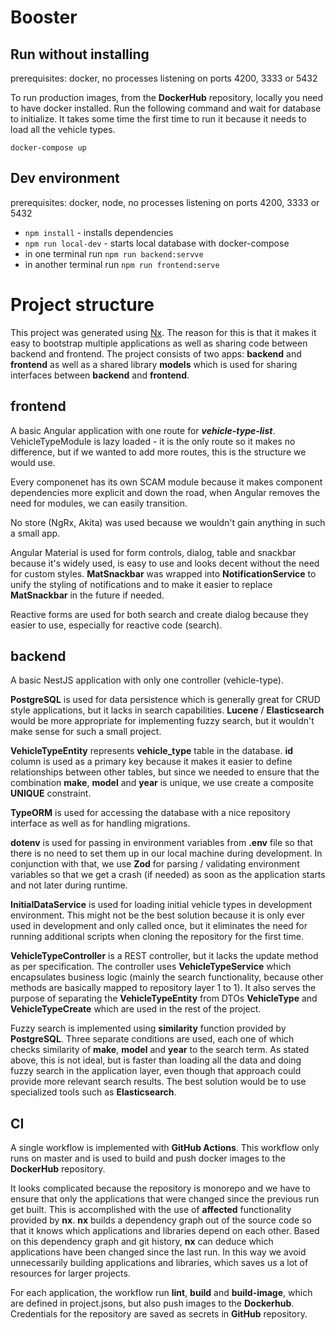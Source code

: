 # Booster

## Run without installing
prerequisites: docker, no processes listening on ports 4200, 3333 or 5432

To run production images, from the __DockerHub__ repository, locally you need to have docker installed. Run the following command and wait for database to initialize. It takes some time the first time to run it because it needs to load all the vehicle types.
```
docker-compose up
```

## Dev environment
prerequisites: docker, node, no processes listening on ports 4200, 3333 or 5432

- ```npm install``` - installs dependencies
- ```npm run local-dev``` - starts local database with docker-compose
- in one terminal run ```npm run backend:servve```
- in another terminal run ```npm run frontend:serve```

# Project structure
This project was generated using [Nx](https://nx.dev). The reason for this is that it makes it easy to bootstrap multiple applications as well as sharing code between backend and frontend. The project consists of two apps: __backend__ and __frontend__ as well as a shared library __models__ which is used for sharing interfaces between __backend__ and __frontend__.

## frontend
A basic Angular application with one route for ___vehicle-type-list___. VehicleTypeModule is lazy loaded - it is the only route so it makes no difference, but if we wanted to add more routes, this is the structure we would use.

Every componenet has its own SCAM module because it makes component dependencies more explicit and down the road, when Angular removes the need for modules, we can easily transition.

No store (NgRx, Akita) was used because we wouldn't gain anything in such a small app.

Angular Material is used for form controls, dialog, table and snackbar because it's widely used, is easy to use and looks decent without the need for custom styles. __MatSnackbar__ was wrapped into __NotificationService__ to unify the styling of notifications and to make it easier to replace __MatSnackbar__ in the future if needed.

Reactive forms are used for both search and create dialog because they easier to use, especially for reactive code (search).

## backend
A basic NestJS application with only one controller (vehicle-type).

__PostgreSQL__ is used for data persistence which is generally great for CRUD style applications, but it lacks in search capabilities. __Lucene__ / __Elasticsearch__ would be more appropriate for implementing fuzzy search, but it wouldn't make sense for such a small project.

__VehicleTypeEntity__ represents __vehicle_type__ table in the database. __id__ column is used as a primary key because it makes it easier to define relationships between other tables, but since we needed to ensure that the combination __make__, __model__ and __year__ is unique, we use create a composite __UNIQUE__ constraint.

__TypeORM__ is used for accessing the database with a nice repository interface as well as for handling migrations.

__dotenv__ is used for passing in environment variables from __.env__ file so that there is no need to set them up in our local machine during development. In conjunction with that, we use __Zod__ for parsing / validating environment variables so that we get a crash (if needed) as soon as the application starts and not later during runtime.

__InitialDataService__ is used for loading initial vehicle types in development environment. This might not be the best solution because it is only ever used in development and only called once, but it eliminates the need for running additional scripts when cloning the repository for the first time.

__VehicleTypeController__ is a REST controller, but it lacks the update method as per specification. The controller uses __VehicleTypeService__ which encapsulates business logic (mainly the search functionality, because other methods are basically mapped to repository layer 1 to 1). It also serves the purpose of separating the __VehicleTypeEntity__ from DTOs __VehicleType__ and __VehicleTypeCreate__ which are used in the rest of the project.

Fuzzy search is implemented using __similarity__ function provided by __PostgreSQL__. Three separate conditions are used, each one of which checks similarity of __make__, __model__ and __year__ to the search term. As stated above, this is not ideal, but is faster than loading all the data and doing fuzzy search in the application layer, even though that approach could provide more relevant search results. The best solution would be to use specialized tools such as __Elasticsearch__.

## CI
A single workflow is implemented with __GitHub Actions__. This workflow only runs on master and is used to build and push docker images to the __DockerHub__ repository.

It looks complicated because the repository is monorepo and we have to ensure that only the applications that were changed since the previous run get built. This is accomplished with the use of __affected__ functionality provided by __nx__. __nx__ builds a dependency graph out of the source code so that it knows which applications and libraries depend on each other. Based on this dependency graph and git history, __nx__ can deduce which applications have been changed since the last run. In this way we avoid unnecessarily building applications and libraries, which saves us a lot of resources for larger projects.

For each application, the workflow run __lint__, __build__ and __build-image__, which are defined in project.jsons, but also push images to the __Dockerhub__. Credentials for the repository are saved as secrets in __GitHub__ repository.
